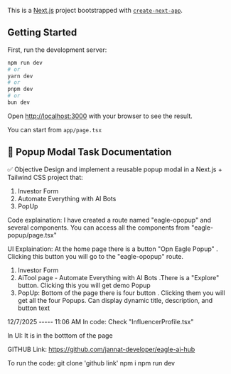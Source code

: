 This is a [Next.js](https://nextjs.org) project bootstrapped with [`create-next-app`](https://nextjs.org/docs/app/api-reference/cli/create-next-app).

## Getting Started

First, run the development server:

```bash
npm run dev
# or
yarn dev
# or
pnpm dev
# or
bun dev
```

Open [http://localhost:3000](http://localhost:3000) with your browser to see the result.

You can start from `app/page.tsx`


📄 Popup Modal Task Documentation
------------------------------------------------------------------------------------
✅ Objective
Design and implement a reusable popup modal in a Next.js + Tailwind CSS project that:
1. Investor Form
2. Automate Everything with AI Bots
3. PopUp

Code explaination:
I have created a route named "eagle-opopup" and several components. You can access all the components from "eagle-popup/page.tsx" 


UI Explaination: At the home page there is a button "Opn Eagle Popup" . Clicking this button you will go to the "eagle-opopup" route.
1. Investor Form
2. AiTool page - Automate Everything with AI Bots .There is a "Explore" button. Clicking this you will get demo Popup
3. PopUp: Bottom of the page there is four button . Clicking them you will get all the four Popups. Can display dynamic title, description, and button text


12/7/2025 ----- 11:06 AM
In code: Check "InfluencerProfile.tsx"

In UI: It is in the botttom of the page


GITHUB Link: https://github.com/jannat-developer/eagle-ai-hub


To run the code:
git clone 'github link'
npm i
npm run dev
